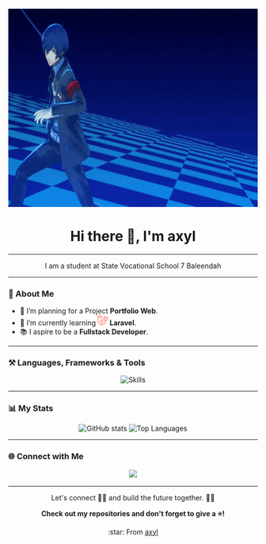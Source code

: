 <p align="center">
  <img src="/asset/Lets Go Yes GIF by ATLUS West.gif" width="700px" height="400px" title="Intro Card" alt="Intro Card">
</p>
<h1 align="center">Hi there 👋, I'm axyl</h1>

---

<p align="center">I am a student at State Vocational School 7 Baleendah</p>

---

### 🔭 About Me
- 🌟 I’m planning for a Project **Portfolio Web**.
- 📖 I’m currently learning <img src="/asset/laravel.png" style="width: 20px;"> **Laravel**.
- :books: I aspire to be a **Fullstack Developer**.

---

### ⚒ Languages, Frameworks & Tools
<div align="center">
  <img src="https://skillicons.dev/icons?i=html,css,tailwind,laravel,php,mysql,vscode&perline=8" alt="Skills">
</div>

---

### 📊 My Stats
<div align="center">
  
![GitHub stats](https://github-readme-stats.vercel.app/api?username=3cvvh&show_icons=true&theme=tokyonight)
![Top Languages](https://github-readme-stats.vercel.app/api/top-langs/?username=3cvvh&layout=compact&theme=tokyonight&size_weight=0.5&count_weight=0.5)


</div>

---

### 🌐 Connect with Me
<div align="center"> 
  <a href="https://www.instagram.com/axylfff/" target="_blank">
    <img src="https://img.shields.io/badge/Instagram-E4405F?style=for-the-badge&logo=instagram&logoColor=white" target="_blank">
  </a>
</div>

---

<p align="center">Let's connect 👨‍💻 and build the future together. 🚀✨</p>

<p align="center"><b>Check out my repositories and don't forget to give a ⭐!</b></p>

<p align="center">:star: From <a href="https://github.com/3cvvh">axyl</a> 
